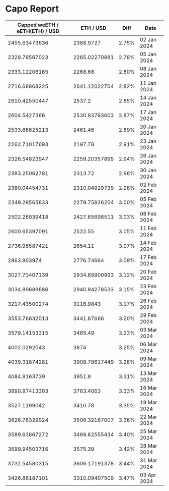 # Capo Report

| Capped weETH / eETH(ETH) / USD | ETH / USD     | Diff  | Date        |
| ------------------------------ | ------------- | ----- | ----------- |
| 2455.63473636                  | 2388.9727     | 2.75% | 02 Jan 2024 |
| 2328.76567023                  | 2265.02270881 | 2.78% | 05 Jan 2024 |
| 2333.12206165                  | 2268.66       | 2.80% | 08 Jan 2024 |
| 2716.68868225                  | 2641.12022704 | 2.82% | 11 Jan 2024 |
| 2610.42550447                  | 2537.2        | 2.85% | 14 Jan 2024 |
| 2604.5427366                   | 2530.83763603 | 2.87% | 17 Jan 2024 |
| 2533.68625213                  | 2461.46       | 2.89% | 20 Jan 2024 |
| 2262.71017693                  | 2197.78       | 2.91% | 23 Jan 2024 |
| 2326.54823947                  | 2259.20357895 | 2.94% | 26 Jan 2024 |
| 2383.25062781                  | 2313.72       | 2.96% | 30 Jan 2024 |
| 2380.04454731                  | 2310.04929739 | 2.98% | 02 Feb 2024 |
| 2349.29565833                  | 2279.75926204 | 3.00% | 05 Feb 2024 |
| 2502.28039418                  | 2427.65698511 | 3.03% | 08 Feb 2024 |
| 2600.65397091                  | 2522.55       | 3.05% | 11 Feb 2024 |
| 2736.96587421                  | 2654.11       | 3.07% | 14 Feb 2024 |
| 2863.903974                    | 2776.74664    | 3.09% | 17 Feb 2024 |
| 3027.73407139                  | 2934.69900993 | 3.12% | 20 Feb 2024 |
| 3034.89689686                  | 2940.84278533 | 3.15% | 23 Feb 2024 |
| 3217.43500274                  | 3116.9843     | 3.17% | 26 Feb 2024 |
| 3553.76832013                  | 3441.87666    | 3.20% | 29 Feb 2024 |
| 3579.14153315                  | 3465.49       | 3.23% | 03 Mar 2024 |
| 4002.0292043                   | 3874          | 3.25% | 06 Mar 2024 |
| 4039.31874281                  | 3908.78617449 | 3.28% | 09 Mar 2024 |
| 4084.9163739                   | 3951.8        | 3.31% | 13 Mar 2024 |
| 3890.97413303                  | 3763.4063     | 3.33% | 16 Mar 2024 |
| 3527.1199042                   | 3410.78       | 3.35% | 19 Mar 2024 |
| 3626.78329924                  | 3506.32167007 | 3.38% | 22 Mar 2024 |
| 3589.63867272                  | 3469.62555434 | 3.40% | 25 Mar 2024 |
| 3699.94503716                  | 3575.39       | 3.42% | 28 Mar 2024 |
| 3732.54580315                  | 3606.17191378 | 3.44% | 31 Mar 2024 |
| 3426.86187101                  | 3310.09407509 | 3.47% | 03 Apr 2024 |
